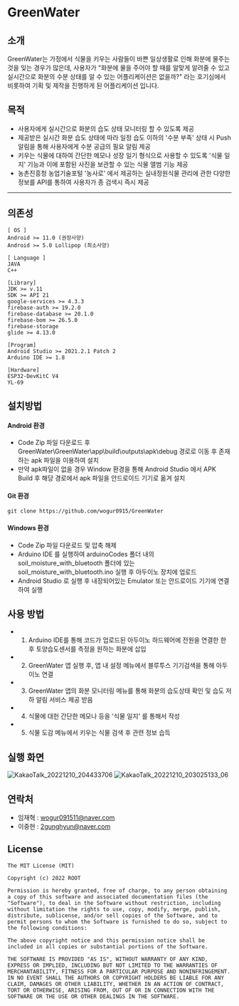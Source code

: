 # GreenWater


## 소개

GreenWater는 가정에서 식물을 키우는 사람들이 바쁜 일상생활로 인해 화분에 물주는 것을 잊는 경우가 많은데, 사용자가 "화분에 물을 주어야 할 때를 알맞게 알려줄 수 있고 실시간으로 화분의 수분 상태를 알 수 있는 어플리케이션은 없을까?" 라는 호기심에서 비롯하여 기획 및 제작을 진행하게 된 어플리케이션 입니다.


## 목적
- 사용자에게 실시간으로 화분의 습도 상태 모니터링 할 수 있도록 제공
- 제공받은 실시간 화분 습도 상태에 따라 일정 습도 이하의 '수분 부족' 상태 시 Push 알림을 통해 사용자에게 수분 공급의 필요 알림 제공
- 키우는 식물에 대하여 간단한 메모나 성장 일기 형식으로 사용할 수 있도록 '식물 일지' 기능과 이에 포함된 사진을 보관할 수 있는 식물 앨범 기능 제공
- 농촌진흥청 농업기술포털 '농사로' 에서 제공하는 실내정원식물 관리에 관한 다양한 정보를 API를 통하여 사용자가 종 검색시 즉시 제공


-----

## 의존성
```
[ OS ]
Android >= 11.0 (권장사양)
Android >= 5.0 Lollipop (최소사양)

[ Language ]
JAVA
C++

[Library]
JDK >= v.11
SDK >= API 21
google-services >= 4.3.3
firebase-auth >= 19.2.0
firebase-database >= 20.1.0
firebase-bom >= 26.5.0
firebase-storage
glide >= 4.13.0

[Program]
Android Studio >= 2021.2.1 Patch 2
Arduino IDE >= 1.8

[Hardware]
ESP32-DevKitC V4
YL-69
```

## 설치방법

#### Android 환경
- Code Zip 파일 다운로드 후 GreenWater\GreenWater\app\build\outputs\apk\debug 경로로 이동 후 존재하는 apk 파일을 이용하여 설치
- 만약 apk파일이 없을 경우 Window 환경을 통해 Android Studio 에서 APK Build 후 해당 경로에서 apk 파일을 안드로이드 기기로 옮겨 설치


#### Git 환경
```
git clone https://github.com/wogur0915/GreenWater
```


#### Windows 환경
- Code Zip 파일 다운로드 및 압축 해제
- Arduino IDE 를 실행하여 arduinoCodes 폴더 내의 soil_moisture_with_bluetooth 폴더에 있는 soil_moisture_with_bluetooth.ino 실행 후 아두이노 장치에 업로드
- Android Studio 로 실행 후 내장되어있는 Emulator 또는 안드로이드 기기에 연결하여 실행


## 사용 방법

- 1. Arduino IDE를 통해 코드가 업로드된 아두이노 하드웨어에 전원을 연결한 한 후 토양습도센서를 측정을 원하는 화분에 삽입
- 2. GreenWater 앱 실행 후, 앱 내 설정 메뉴에서 블루투스 기기검색을 통해 아두이노 연결
- 3. GreenWater 앱의 화분 모니터링 메뉴를 통해 화분의 습도상태 확인 및 습도 저하 알림 서비스 제공 받음
- 4. 식물에 대헌 간단한 메모나 등을 '식물 일지' 를 통해서 작성
- 5. 식물 도감 메뉴에서 키우는 식물 검색 후 관련 정보 습득


## 실행 화면

![KakaoTalk_20221210_204433706](https://user-images.githubusercontent.com/34836246/206853405-a1ad426b-dde9-4ccc-b3f2-08b2641f284e.jpg)
![KakaoTalk_20221210_203025133_06](https://user-images.githubusercontent.com/34836246/206853426-7a7c473e-31ea-4d54-acea-ce94d2a9de21.jpg)


## 연락처

* 임재혁 : wogur091511@naver.com
* 이중현 : 2gunghyun@naver.com


## License

```
The MIT License (MIT)

Copyright (c) 2022 ROOT

Permission is hereby granted, free of charge, to any person obtaining a copy of this software and associated documentation files (the "Software"), to deal in the Software without restriction, including without limitation the rights to use, copy, modify, merge, publish, distribute, sublicense, and/or sell copies of the Software, and to permit persons to whom the Software is furnished to do so, subject to the following conditions:

The above copyright notice and this permission notice shall be included in all copies or substantial portions of the Software.

THE SOFTWARE IS PROVIDED "AS IS", WITHOUT WARRANTY OF ANY KIND, EXPRESS OR IMPLIED, INCLUDING BUT NOT LIMITED TO THE WARRANTIES OF MERCHANTABILITY, FITNESS FOR A PARTICULAR PURPOSE AND NONINFRINGEMENT. IN NO EVENT SHALL THE AUTHORS OR COPYRIGHT HOLDERS BE LIABLE FOR ANY CLAIM, DAMAGES OR OTHER LIABILITY, WHETHER IN AN ACTION OF CONTRACT, TORT OR OTHERWISE, ARISING FROM, OUT OF OR IN CONNECTION WITH THE SOFTWARE OR THE USE OR OTHER DEALINGS IN THE SOFTWARE.
```

